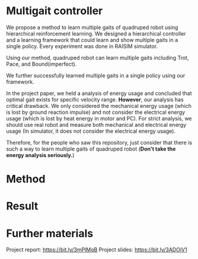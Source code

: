 # Multigait controller

We propose a method to learn multiple gaits of quadruped robot using hierarchical reinforcement learning. We designed a hierarchical controller and a learning framework that could learn and show multiple gaits in a single policy. Every experiment was done in RAISIM simulator.

Using our method, quadruped robot can learn multiple gaits including Trot, Pace, and Bound(imperfect).

We further successfully learned multiple gaits in a single policy using our framework.

In the project paper, we held a analysis of energy usage and concluded that optimal gait exists for specific velocity range. **However**, our analysis has critical drawback. We only considered the mechanical energy usage (which is lost by ground reaction impulse) and not consider the electrical energy usage (which is lost by heat energy in motor and PC). For strict analysis, we should use real robot and measure both mechanical and electrical energy usage (In simulator, it does not consider the electrical energy usage).

Therefore, for the people who saw this repository, just consider that there is such a way to learn multiple gaits of quadruped robot (**Don't take the energy analysis seriously.**)

# Method

# Result

# Further materials

Project report: https://bit.ly/3mPlMqB
Project slides: https://bit.ly/3ADOjV1

